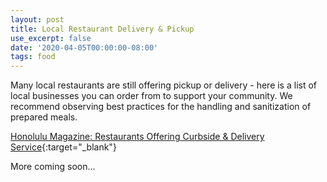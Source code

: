 ```yaml
---
layout: post
title: Local Restaurant Delivery & Pickup
use_excerpt: false
date: '2020-04-05T00:00:00-08:00'
tags: food
---
```

Many local restaurants are still offering pickup or delivery - here is a list of local businesses you can order from to support your community.  We recommend observing best practices for the handling and sanitization of prepared meals.

[Honolulu Magazine: Restaurants Offering Curbside & Delivery Service](http://www.honolulumagazine.com/Honolulu-Magazine/Biting-Commentary/March-2020/Honolulu-Restaurants-Offering-Curbside-and-Delivery-Service/){:target="_blank"}

More coming soon...